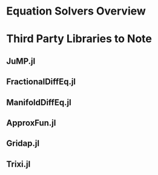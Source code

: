 # Equation Solvers Overview

# Third Party Libraries to Note

## JuMP.jl

## FractionalDiffEq.jl

## ManifoldDiffEq.jl

## ApproxFun.jl

## Gridap.jl

## Trixi.jl